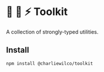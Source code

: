 # 🧰 🤷 ⚡️ Toolkit

A collection of strongly-typed utilities.

## Install

```
npm install @charliewilco/toolkit
```